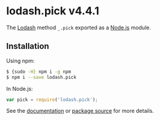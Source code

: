 # lodash.pick v4.4.1

The [Lodash](https://lodash.com/) method `_.pick` exported as a [Node.js](https://nodejs.org/) module.

## Installation

Using npm:
```bash
$ {sudo -H} npm i -g npm
$ npm i --save lodash.pick
```

In Node.js:
```js
var pick = require('lodash.pick');
```

See the [documentation](https://lodash.com/docs#pick) or [package source](https://github.com/lodash/lodash/blob/4.4.1-npm-packages/lodash.pick) for more details.
